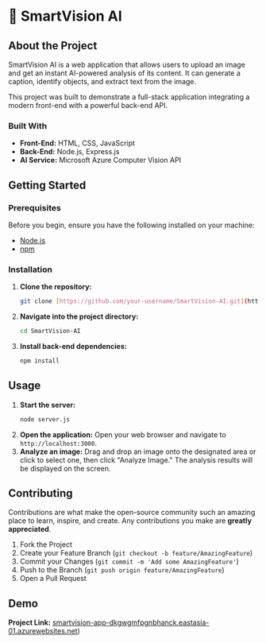 # 🚀 SmartVision AI

## About the Project
SmartVision AI is a web application that allows users to upload an image and get an instant AI-powered analysis of its content. It can generate a caption, identify objects, and extract text from the image.

This project was built to demonstrate a full-stack application integrating a modern front-end with a powerful back-end API.

### Built With
* **Front-End:** HTML, CSS, JavaScript
* **Back-End:** Node.js, Express.js
* **AI Service:** Microsoft Azure Computer Vision API

## Getting Started

### Prerequisites
Before you begin, ensure you have the following installed on your machine:
* [Node.js](https://nodejs.org/)
* [npm](https://www.npmjs.com/)

### Installation

1.  **Clone the repository:**
    ```bash
    git clone [https://github.com/your-username/SmartVision-AI.git](https://github.com/your-username/SmartVision-AI.git)
    ```
2.  **Navigate into the project directory:**
    ```bash
    cd SmartVision-AI
    ```
3.  **Install back-end dependencies:**
    ```bash
    npm install
    ```

## Usage

1.  **Start the server:**
    ```bash
    node server.js
    ```
2.  **Open the application:**
    Open your web browser and navigate to `http://localhost:3000`.
3.  **Analyze an image:**
    Drag and drop an image onto the designated area or click to select one, then click "Analyze Image." The analysis results will be displayed on the screen.

## Contributing

Contributions are what make the open-source community such an amazing place to learn, inspire, and create. Any contributions you make are **greatly appreciated**.

1.  Fork the Project
2.  Create your Feature Branch (`git checkout -b feature/AmazingFeature`)
3.  Commit your Changes (`git commit -m 'Add some AmazingFeature'`)
4.  Push to the Branch (`git push origin feature/AmazingFeature`)
5.  Open a Pull Request

## Demo
**Project Link:** [smartvision-app-dkgwgmfpgnbhanck.eastasia-01.azurewebsites.net](https://smartvision-app-dkgwgmfpgnbhanck.eastasia-01.azurewebsites.net/))

